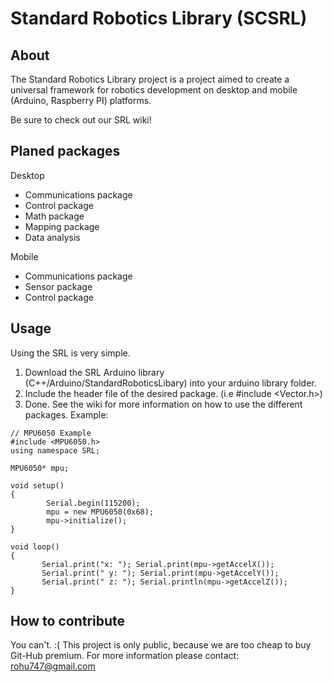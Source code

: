 # Standard Robotics Library (SCSRL)

About
-
The Standard Robotics Library project is a project aimed to create a universal framework for robotics development on desktop and mobile (Arduino, Raspberry PI) platforms.

Be sure to check out our SRL wiki!

Planed packages
-
Desktop
* Communications package
* Control package
* Math package
* Mapping package
* Data analysis

Mobile
* Communications package
* Sensor package
* Control package

Usage
-
Using the SRL is very simple.
1. Download the SRL Arduino library (C++/Arduino/StandardRoboticsLibary) into your arduino library folder.
2. Include the header file of the desired package. (i.e #include <Vector.h>)
3. Done. See the wiki for more information on how to use the different packages.
Example:
```
// MPU6050 Example
#include <MPU6050.h>
using namespace SRL;

MPU6050* mpu;

void setup()
{
        Serial.begin(115200);
        mpu = new MPU6050(0x68);
        mpu->initialize();
}

void loop()
{
       Serial.print("x: "); Serial.print(mpu->getAccelX());
       Serial.print(" y: "); Serial.print(mpu->getAccelY());
       Serial.print(" z: "); Serial.println(mpu->getAccelZ());
}
```

How to contribute
-
You can't. :( This project is only public, because we are too cheap to buy Git-Hub premium. For more information please contact: rohu747@gmail.com

